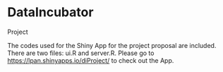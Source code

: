 # DataIncubator
Project

The codes used for the Shiny App for the project proposal are included.
There are two files: ui.R and server.R.
Please go to https://lpan.shinyapps.io/diProject/ to check out the App.
